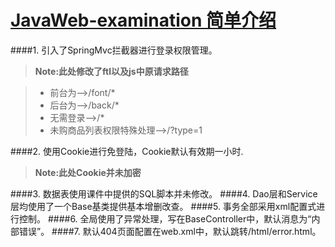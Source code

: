 # [JavaWeb-examination 简单介绍][1]




####1. 引入了SpringMvc拦截器进行登录权限管理。
> **Note:此处修改了ftl以及js中原请求路径**

> - 前台为-->/font/*
> - 后台为-->/back/* 
> - 无需登录-->/* 
> - 未购商品列表权限特殊处理-->/?type=1
	
####2. 使用Cookie进行免登陆，Cookie默认有效期一小时.
> **Note:此处Cookie并未加密**

####3. 数据表使用课件中提供的SQL脚本并未修改。
####4. Dao层和Service层均使用了一个Base基类提供基本增删改查。
####5. 事务全部采用xml配置式进行控制。
####6. 全局使用了异常处理，写在BaseController中，默认消息为“内部错误”。
####7. 默认404页面配置在web.xml中，默认跳转/html/error.html。



[1]: http://106.2.111.86:8080/
